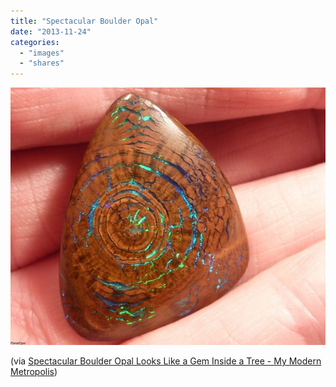 ```yaml
---
title: "Spectacular Boulder Opal"
date: "2013-11-24"
categories: 
  - "images"
  - "shares"
---
```


![](images/tumblr_mwm8nxQMz71qz4vrlo1_640.jpg)

(via [Spectacular Boulder Opal Looks Like a Gem Inside a Tree - My Modern Metropolis](http://www.mymodernmet.com/profiles/blogs/planet-opal-traiangular-boulder-opal))
